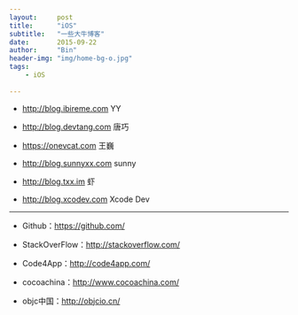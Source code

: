 ```yaml
---
layout:     post
title:      "iOS"
subtitle:   "一些大牛博客"
date:       2015-09-22
author:     "Bin"
header-img: "img/home-bg-o.jpg"
tags:
    - iOS
    
---
```


- http://blog.ibireme.com    YY

- http://blog.devtang.com    唐巧

- https://onevcat.com        王巍

- http://blog.sunnyxx.com    sunny

- http://blog.txx.im 虾

- http://blog.xcodev.com   Xcode Dev

----

- Github：https://github.com/

- StackOverFlow：http://stackoverflow.com/

- Code4App：http://code4app.com/

- cocoachina：http://www.cocoachina.com/

- objc中国：http://objcio.cn/

